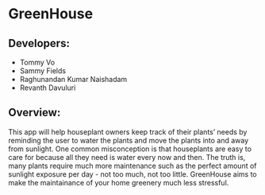 # GreenHouse

## Developers:
* Tommy Vo
* Sammy Fields
* Raghunandan Kumar Naishadam
* Revanth Davuluri

## Overview:
This app will help houseplant owners keep track of their plants’ needs by reminding the user to water the plants and move the plants into and away from sunlight. One common misconception is that houseplants are easy to care for because all they need is water every now and then. The truth is, many plants require much more maintenance such as the perfect amount of sunlight exposure per day - not too much, not too little. GreenHouse aims to make the maintainance of your home greenery much less stressful.
